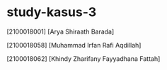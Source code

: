 # study-kasus-3

[2100018001] [Arya Shiraath Barada]

[2100018058] [Muhammad Irfan Rafi Aqdillah]

[2100018062] [Khindy Zharifany Fayyadhana Fattah]
